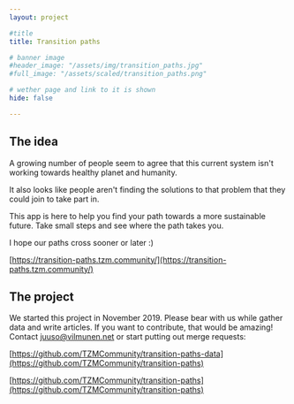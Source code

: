 ```yaml
---
layout: project

#title
title: Transition paths

# banner image
#header_image: "/assets/img/transition_paths.jpg"
#full_image: "/assets/scaled/transition_paths.png"

# wether page and link to it is shown
hide: false

---
```


## The idea

A growing number of people seem to agree that this current system isn't working towards healthy planet and humanity.

It also looks like people aren't finding the solutions to that problem that they could join to take part in.

This app is here to help you find your path towards a more sustainable future. Take small steps and see where the path takes you.

I hope our paths cross sooner or later :)

[https://transition-paths.tzm.community/](https://transition-paths.tzm.community/)

<!--more-->

## The project

We started this project in November 2019. Please bear with us while gather data and write articles. If you want to contribute, that would be amazing! Contact juuso@vilmunen.net or start putting out merge requests:

[https://github.com/TZMCommunity/transition-paths-data](https://github.com/TZMCommunity/transition-paths)

[https://github.com/TZMCommunity/transition-paths](https://github.com/TZMCommunity/transition-paths)